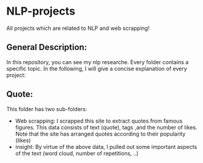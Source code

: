 # NLP-projects
All projects which are related to NLP and web scrapping!

General Description:
-----------------------
In this repository, you can see my nlp researche. Every folder contains a specific topic. In the following, I will give a concise explanation of every project:


Quote:
--------
This folder has two sub-folders:
- Web scrapping: I scrapped this site to extract quotes from famous figures. This data consists of text (quote), tags ,and the number of likes. Note that the site has arranged quotes according to their popularity (likes)
- insight: By virtue of the above data, I pulled out some important aspects of the text (word cloud, number of repetitions, ..)
